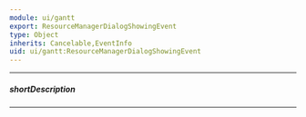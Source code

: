 ```yaml
---
module: ui/gantt
export: ResourceManagerDialogShowingEvent
type: Object
inherits: Cancelable,EventInfo
uid: ui/gantt:ResourceManagerDialogShowingEvent
---
```

---
##### shortDescription
<!-- Description goes here -->

---
<!-- Description goes here -->